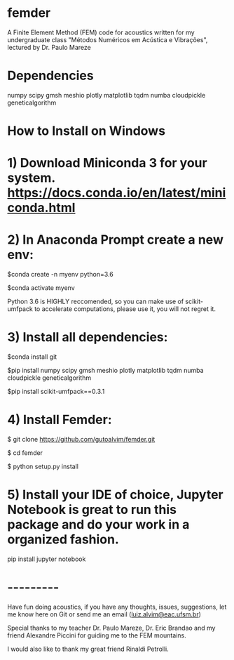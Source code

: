 # femder
A Finite Element Method (FEM) code for acoustics written for my undergraduate class "Métodos Numéricos em Acústica e Vibrações", lectured by Dr. Paulo Mareze

# Dependencies

numpy scipy gmsh meshio plotly matplotlib tqdm numba cloudpickle geneticalgorithm

# How to Install on Windows

# 1) Download Miniconda 3 for your system. https://docs.conda.io/en/latest/miniconda.html

# 2) In Anaconda Prompt create a new env:

$conda create -n myenv python=3.6

$conda activate myenv

Python 3.6 is HIGHLY reccomended, so you can make use of scikit-umfpack to accelerate computations, please use it, you will not regret it.

# 3) Install all dependencies:

$conda install git

$pip install numpy scipy gmsh meshio plotly matplotlib tqdm numba cloudpickle geneticalgorithm

$pip install scikit-umfpack==0.3.1

# 4) Install Femder:

$ git clone https://github.com/gutoalvim/femder.git

$ cd femder

$ python setup.py install

# 5) Install your IDE of choice, Jupyter Notebook is great to run this package and do your work in a organized fashion.

pip install jupyter notebook

# ---------
Have fun doing acoustics, if you have any thoughts, issues, suggestions, let me know here on Git or send me an email (luiz.alvim@eac.ufsm.br)

Special thanks to my teacher Dr. Paulo Mareze, Dr. Eric Brandao and my friend Alexandre Piccini for guiding me to the FEM mountains.

I would also like to thank my great friend Rinaldi Petrolli.

